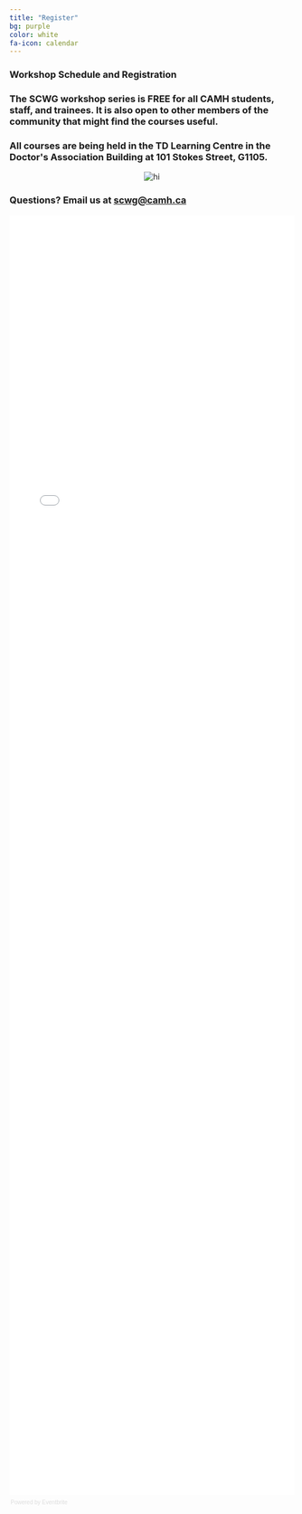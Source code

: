 ```yaml
---
title: "Register"
bg: purple
color: white
fa-icon: calendar
---
```


### Workshop Schedule and Registration

### The SCWG workshop series is FREE for all CAMH students, staff, and trainees. It is also open to other members of the community that might find the courses useful. 

### All courses are being held in the TD Learning Centre in the Doctor's Association Building at 101 Stokes Street, G1105.


<div style="text-align:center"><img src="https://cloud.githubusercontent.com/assets/13733654/22316742/3a8ebb86-e33d-11e6-8a57-2fd8cfbcc23e.png" alt="hi" class="inline"/></div>


### Questions? Email us at scwg@camh.ca 

<div style="width:100%; text-align:left;"><iframe src="//eventbrite.ca/tickets-external?eid=31290570940&ref=etckt" frameborder="0" height="2263" width="100%" vspace="0" hspace="0" marginheight="5" marginwidth="5" scrolling="auto" allowtransparency="true"></iframe><div style="font-family:Helvetica, Arial; font-size:10px; padding:5px 0 5px; margin:2px; width:100%; text-align:left;" ><a class="powered-by-eb" style="color: #dddddd; text-decoration: none;" target="_blank" href="http://www.eventbrite.ca/l/registration-online/">Powered by Eventbrite</a></div></div>
